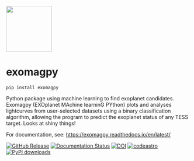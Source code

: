 <img src="https://github.com/quasoph/exomagpy/blob/main/docs/Exomagpy_logo.png?raw=true" height="125" width="125" >

# exomagpy

`pip install exomagpy`

Python package using machine learning to find exoplanet candidates. Exomagpy (EXOplanet MAchine learninG PYthon) plots and analyses lightcurves from user-selected datasets using a binary classification algorithm, allowing the program to predict the exoplanet status of any TESS target. Looks at shiny things!

For documentation, see: https://exomagpy.readthedocs.io/en/latest/

[![GitHub Release](https://github-basic-badges.herokuapp.com/release/quasoph/exomagpy.svg)]() [![Documentation Status](https://readthedocs.org/projects/exomagpy/badge/?version=latest)](https://exomagpy.readthedocs.io/en/latest/?badge=latest)
[![DOI](https://zenodo.org/badge/506659730.svg)](https://zenodo.org/badge/latestdoi/506659730) [![codeastro](https://img.shields.io/badge/Made%20at-Code/Astro-blueviolet.svg)](https://semaphorep.github.io/codeastro/)
[![PyPI downloads](https://img.shields.io/pypi/dm/exomagpy.svg)](https://pypistats.org/packages/exomagpy)
